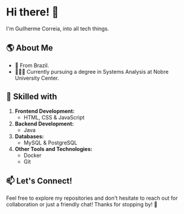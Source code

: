 # Hi there! 👋
I'm Guilherme Correia, into all tech things.

## 🌎 About Me
- 📍 From Brazil.
- 👨🏻‍💻 Currently pursuing a degree in Systems Analysis at Nobre University Center.

## 🚀 Skilled with
1. **Frontend Development:**
   - HTML, CSS & JavaScript
2. **Backend Development:**
   - Java
3. **Databases:**
   - MySQL & PostgreSQL
4. **Other Tools and Technologies:**
   - Docker
   - Git

## 📫 Let's Connect!
Feel free to explore my repositories and don't hesitate to reach out for collaboration or just a friendly chat!
Thanks for stopping by! 🚀
